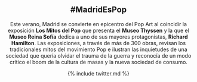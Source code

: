 <section id="about" class="tint-bg">
  <div class="container inner-top-sm animate">
    <header>
      <h1>#MadridEsPop</h1>
      <div class="row">
        <div class="col-md-7 inner-bottom-sm">
          <p>Este verano, Madrid se convierte en epicentro del Pop Art al coincidir la exposición <strong>Los Mitos del Pop</strong> que presenta el <strong>Museo Thyssen</strong> y la que el <strong>Museo Reina Sofía</strong> dedica a uno de sus mayores protagonistas, <strong>Richard Hamilton</strong>. Las exposiciones, a través de más de 300 obras, revisan los tradicionales mitos del movimiento Pop e ilustran las inquietudes de una sociedad que quería olvidar el trauma de la guerra y reconocía de un modo crítico el boom de la cultura de masas y la nueva sociedad de consumo.</p>
        </div>
        <div class="col-md-5 inner-bottom-sm">
          {% include twitter.md %}
        </div>
      </div>
    </header>
  </div>
</section>